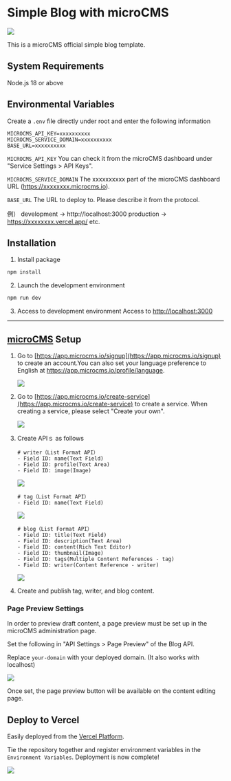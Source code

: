 # Simple Blog with microCMS

![](public/cover.png)

This is a microCMS official simple blog template.

## System Requirements

Node.js 18 or above

## Environmental Variables

Create a `.env` file directly under root and enter the following information

```
MICROCMS_API_KEY=xxxxxxxxxx
MICROCMS_SERVICE_DOMAIN=xxxxxxxxxx
BASE_URL=xxxxxxxxxx
```

`MICROCMS_API_KEY`
You can check it from the microCMS dashboard under "Service Settings > API Keys".

`MICROCMS_SERVICE_DOMAIN`
The xxxxxxxxxx part of the microCMS dashboard URL (https://xxxxxxxx.microcms.io).

`BASE_URL`
The URL to deploy to. Please describe it from the protocol.

例）
development → http://localhost:3000
production → https://xxxxxxxx.vercel.app/ etc.

## Installation

1. Install package

```bash
npm install
```

2. Launch the development environment

```bash
npm run dev
```

3. Access to development environment
   Access to [http://localhost:3000](http://localhost:3000)

---

## [microCMS](https://microcms.io/en) Setup

1. Go to [https://app.microcms.io/signup](https://app.microcms.io/signup) to create an account.You can also set your language preference to English at https://app.microcms.io/profile/language.

   ![](public/signin-en.png)

2. Go to [https://app.microcms.io/create-service](https://app.microcms.io/create-service) to create a service. When creating a service, please select "Create your own".

   ![](public/create-service.png)

3. Create APIｓ as follows

   ```
   # writer（List Format API）
   - Field ID: name(Text Field)
   - Field ID: profile(Text Area)
   - Field ID: image(Image)
   ```

   ![](public/writer.png)

   ```
   # tag（List Format API）
   - Field ID: name(Text Field)
   ```

   ![](public/tag.png)

   ```
   # blog（List Format API）
   - Field ID: title(Text Field)
   - Field ID: description(Text Area)
   - Field ID: content(Rich Text Editor)
   - Field ID: thumbnail(Image)
   - Field ID: tags(Multiple Content References - tag)
   - Field ID: writer(Content Reference - writer)
   ```

   ![](public/blog.png)

4. Create and publish tag, writer, and blog content.

### Page Preview Settings

In order to preview draft content, a page preview must be set up in the microCMS administration page.

Set the following in "API Settings > Page Preview" of the Blog API.

Replace `your-domain` with your deployed domain. (It also works with localhost)

![](public/page-preview-settings.png)

Once set, the page preview button will be available on the content editing page.

## Deploy to Vercel

Easily deployed from the [Vercel Platform](https://vercel.com/new?utm_medium=default-template&filter=next.js&utm_source=create-next-app&utm_campaign=create-next-app-readme).

Tie the repository together and register environment variables in the `Environment Variables`. Deployment is now complete!

![](public/img-vercel-settings.png)
